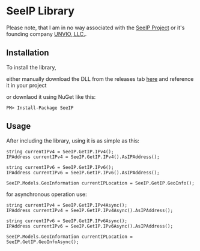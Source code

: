 # SeeIP Library
Please note, that I am in no way associated with the [SeeIP Project](https://seeip.org/) or it's founding company [UNVIO, LLC.](https://unvio.com/).

## Installation
To install the library,

either manually download the DLL from the releases tab [here](https://github.com/FriedrichRehren/SeeIP-Library/releases/latest) and reference it in your project

or downlaod it using NuGet like this:

    PM> Install-Package SeeIP


## Usage
After including the library, using it is as simple as this:

    string currentIPv4 = SeeIP.GetIP.IPv4();
    IPAddress currentIPv4 = SeeIP.GetIP.IPv4().AsIPAddress();

    string currentIPv6 = SeeIP.GetIP.IPv6();
    IPAddress currentIPv6 = SeeIP.GetIP.IPv6().AsIPAddress();
    
    SeeIP.Models.GeoInformation currentIPLocation = SeeIP.GetIP.GeoInfo();


for asynchronous operation use:

    string currentIPv4 = SeeIP.GetIP.IPv4Async();
    IPAddress currentIPv4 = SeeIP.GetIP.IPv4Async().AsIPAddress();

    string currentIPv6 = SeeIP.GetIP.IPv6Async();
    IPAddress currentIPv6 = SeeIP.GetIP.IPv6Async().AsIPAddress();
    
    SeeIP.Models.GeoInformation currentIPLocation = SeeIP.GetIP.GeoInfoAsync();